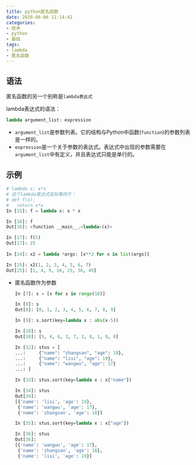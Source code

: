 ```yaml
---
title: python匿名函数
date: 2020-06-06 11:14:42
categories:
- 技术
- python
- 基础
tags:
- lambda
- 匿名函数
---
```


## 语法

匿名函数的另一个别称是`lambda表达式`

lambda表达式的语法：

```python
lambda argument_list: expression
```
- `argument_list`是参数列表。它的结构与Python中函数(`function`)的参数列表是一样的。
- `expression`是一个关于参数的表达式。表达式中出现的参数需要在`argument_list`中有定义，并且表达式只能是单行的。

## 示例

```python
# lambda x: x*x
# 这个lambda表达式实际等同于：
# def f(x):
#   return x*x
In [15]: f = lambda x: x * x

In [16]: f
Out[16]: <function __main__.<lambda>(x)>

In [17]: f(5)
Out[17]: 25
    
In [24]: x2 = lambda *args: [x**2 for x in list(args)]

In [25]: x2(1, 2, 3, 4, 5, 6, 7)
Out[25]: [1, 4, 9, 16, 25, 36, 49]
```

- 匿名函数作为参数

  ```python
  In [7]: s = [x for x in range(10)]
  
  In [8]: s
  Out[8]: [0, 1, 2, 3, 4, 5, 6, 7, 8, 9]
  
  In [9]: s.sort(key=lambda x : abs(x-5))
  
  In [10]: s
  Out[10]: [5, 4, 6, 3, 7, 2, 8, 1, 9, 0]
  ```

  ```python
  In [32]: stus = [
  ...:     {"name": "zhangsan", "age": 18},
  ...:     {"name": "lisi", "age": 19},
  ...:     {"name": "wangwu", "age": 17}
  ...: ]
  
  In [33]: stus.sort(key=lambda x : x["name"])
  
  In [34]: stus
  Out[34]:
  [{'name': 'lisi', 'age': 19},
   {'name': 'wangwu', 'age': 17},
   {'name': 'zhangsan', 'age': 18}]
  
  In [35]: stus.sort(key=lambda x : x["age"])
  
  In [36]: stus
  Out[36]:
  [{'name': 'wangwu', 'age': 17},
   {'name': 'zhangsan', 'age': 18},
   {'name': 'lisi', 'age': 19}]
  ```
